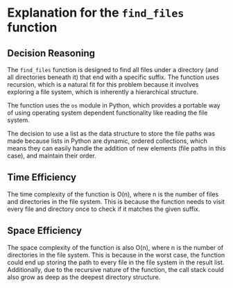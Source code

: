 # Explanation for the `find_files` function

## Decision Reasoning

The `find_files` function is designed to find all files under a directory (and all directories beneath it) that end with a specific suffix. The function uses recursion, which is a natural fit for this problem because it involves exploring a file system, which is inherently a hierarchical structure.

The function uses the `os` module in Python, which provides a portable way of using operating system dependent functionality like reading the file system.

The decision to use a list as the data structure to store the file paths was made because lists in Python are dynamic, ordered collections, which means they can easily handle the addition of new elements (file paths in this case), and maintain their order.

## Time Efficiency

The time complexity of the function is O(n), where n is the number of files and directories in the file system. This is because the function needs to visit every file and directory once to check if it matches the given suffix.

## Space Efficiency

The space complexity of the function is also O(n), where n is the number of directories in the file system. This is because in the worst case, the function could end up storing the path to every file in the file system in the result list. Additionally, due to the recursive nature of the function, the call stack could also grow as deep as the deepest directory structure.
